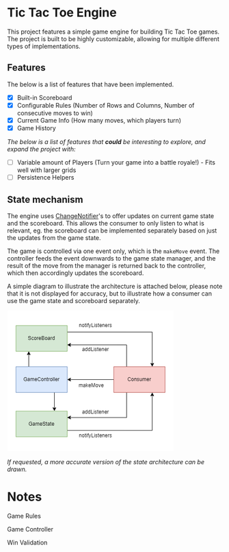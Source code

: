# Tic Tac Toe Engine

This project features a simple game engine for building Tic Tac Toe games. The project is built to be highly customizable, allowing for multiple different types of implementations.

## Features

The below is a list of features that have been implemented.

- [x] Built-in Scoreboard
- [x] Configurable Rules (Number of Rows and Columns, Number of consecutive moves to win)
- [x] Current Game Info (How many moves, which players turn)
- [x] Game History

_The below is a list of features that **could** be interesting to explore, and expand the project with:_

- [ ] Variable amount of Players (Turn your game into a battle royale!) - Fits well with larger grids
- [ ] Persistence Helpers

## State mechanism

The engine uses [ChangeNotifier](https://api.flutter.dev/flutter/foundation/ChangeNotifier-class.html)'s to offer updates on current game state and the scoreboard. This allows the consumer to only listen to what is relevant, eg. the scoreboard can be implemented separately based on just the updates from the game state.

The game is controlled via one event only, which is the `makeMove` event. The controller feeds the event downwards to the game state manager, and the result of the move from the manager is returned back to the controller, which then accordingly updates the scoreboard.

A simple diagram to illustrate the architecture is attached below, please note that it is not displayed for accuracy, but to illustrate how a consumer can use the game state and scoreboard separately.

![Consumer view](.github/consuming.png)

_If requested, a more accurate version of the state architecture can be drawn._

# Notes

Game Rules

<!-- /// [0, 1, 2, 3, 4, ..8]
///
/// - At least 5 moves to a win (Impl. game state)
/// - Win condition: 3 in a row (horizontal, vertical, diagonal)
///
/// - >= 9 Moves is a Draw
///
/// Player 1 & 2 - Notify which one is performing a move
///

/// Game Widgets
/// - [GameBoard] Default GridView w/ Callbacks
///
/// Configurations/Customization:
/// - Scoreboard (Overlay)
/// - Players (O, X) - Animations
/// - GameBoard (Padding, Borders, Background, Margin)
/// - Size of Board - Derive constraints for children (Grid Tiles)
/// - Interactions (onEnter, onExit, onPressed) -->

Game Controller

<!-- // class GameEngine {
//   /// Notify about changes
//   /// Consume events from outside
//   /// Track state
//   ///
//   late final List<int> _board;

//   GameEngine() {
//     _board = List.generate(rows * cols, (_) => 0);
//   }

//   /// Listen to game end and then grab game state
//   /// eg. who won (if any)
//   ///
//   final ValueNotifier<GameState> gameState = ValueNotifier(GameState.initial());

//   /// Reset GameState
//   void reset() {
//     /// Change gameState to initial, but keep track of scores
//   }

//   Future<void> makeMove(int index) {
//     /// Check if game is still running
//     ///
//     /// Check if index is occupied
//     ///
//     /// Change current player
//     ///
//     /// Check if game ended due to this move
//   }

//   /// Read from GameState
//   int get _getPlayer => _isPlayerOne ? 1 : 2;
// }

// class GameState {
//   List<int> board;
//   List<int> scores;

//   /// [0 = draws, 1 = Player 1 wins, 2 = Player 2 wins]
//   bool isRunning;
//   int? winner;
//   bool isPlayerOne;
// } -->

Win Validation

<!-- /// [0, 1, 2]
/// [3, 4, 5]
/// [6, 7, 8]
///
/// -1 = nothing changed
///
/// 0 = no state
/// 1 = Player 1 (O)
/// 2 = Player 2 (X)
///
// class WinValidator {
//   static int gameEnded(List<int> currentMoveset) {
//     /// Horizontal
//     if (currentMoveset[0] == currentMoveset[1] &&
//         currentMoveset[0] == currentMoveset[2]) {}

//     /// Vertical

//     /// Diagonal

//     return -1;
//   }
// } -->
